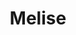 ---
title: "Melise"
description: "I'm a nice Russian escort girl with a stunning appearance and good taste. I have higher education and the ability to have pleasant small talk. I speak Russian and English. I am worthy to decorate the company of any man. I will be your couple at social events and gala parties. I prefer to visit elite restaurants and to rest in hotels. I am fond of books, shopping, and walking in the evening.
 

To book me as an escort, contact the manager of the company. The agency will organize a pleasant rest with a luxurious lady according to your wishes in the best way."
Price: "From 1000$"
height: "177"
weight: "49"
age: "23"
bustSize: "4"
hairColor: "blonde"
visa: "GB"
folder: melise
mainImage: 1.webp
images:
  - 2.webp
  - 3.webp
---